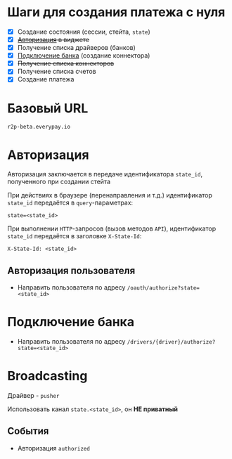 # Шаги для создания платежа с нуля
* [X] Создание состояния (сессии, стейта, `state`)
* [X] ~~[Авторизация](#авторизация-пользователя) в виджете~~
* [X] Получение списка драйверов (банков)
* [X] [Подключение банка](#подключение-банка) (создание коннектора)
* [X] ~~Получение списка коннекторов~~
* [X] Получение списка счетов
* [X] Создание платежа

# Базовый URL
`r2p-beta.everypay.io`

# Авторизация
Авторизация заключается в передаче идентификатора `state_id`, полученного при создании стейта

При действиях в браузере (перенаправления и т.д.) идентификатор `state_id` передаётся в `query`-параметрах:
```
state=<state_id>
```

При выполнении `HTTP`-запросов (вызов методов `API`), идентификатор `state_id`
передаётся в заголовке `X-State-Id`:
```
X-State-Id: <state_id>
```

## Авторизация пользователя
* Направить пользователя по адресу `/oauth/authorize?state=<state_id>`

# Подключение банка
* Направить пользователя по адресу `/drivers/{driver}/authorize?state=<state_id>`

# Broadcasting
Драйвер - `pusher`

Использовать канал `state.<state_id>`, он **НЕ приватный**

## События
* Авторизация `authorized`
